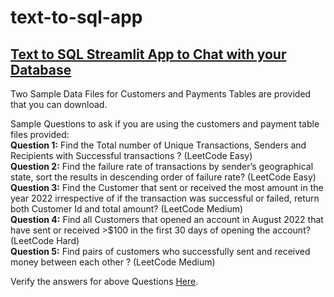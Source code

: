 # text-to-sql-app
## [Text to SQL Streamlit App to Chat with your Database](https://texttosqlbot.streamlit.app/)  
Two Sample Data Files for Customers and Payments Tables are provided that you can download.

Sample Questions to ask if you are using the customers and payment table files provided:  
**Question 1:** Find the Total number of Unique Transactions, Senders and Recipients with Successful transactions ? (LeetCode Easy)  
**Question 2:** Find the failure rate of transactions by sender’s geographical state, sort the results in descending order of failure rate? (LeetCode Easy)  
**Question 3:** Find the Customer that sent or received the most amount in the year 2022 irrespective of if the transaction was successful or failed, return both Customer Id and total amount? (LeetCode Medium)  
**Question 4:** Find all Customers that opened an account in August 2022 that have sent or received >$100 in the first 30 days of opening the account? (LeetCode Hard)  
**Question 5:** Find pairs of customers who successfully sent and received money between each other ? (LeetCode Medium)  

Verify the answers for above Questions [Here](https://www.datacamp.com/datalab/w/2883f4e7-279b-489d-ae38-9447961ac5ec).
